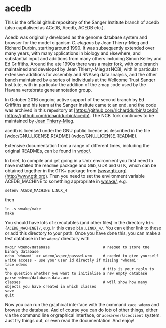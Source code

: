 # acedb

This is the official github repository of the Sanger Institute branch of
acedb (also capitalised as ACeDB, Acedb, ACEDB etc.).

Acedb was originally
developed as the genome database system and browser for the model organism *C. elegans* by Jean Thierry-Mieg and Richard Durbin, starting around 1990.  It was subsequently extended over many years, with many applications in biology and elsewhere, and
substantial input and additions from many others including Simon Kelley and Ed Griffiths.  Around the late 1990s there was a major fork, with one branch maintained and developed by Jean
Thierry-Mieg at NCBI, with in particular extensive additions for assembly and
 RNAseq data analysis, and the other banch maintained by a series
of individuals at the Wellcome Trust Sanger Institute, with in
particular the addition of the zmap code used by the Havana vertebrate
gene annotation group.  

In October 2016 ongoing active support of the second branch by Ed
Griffiths and his team at the Sanger Insitute came to an end, and the 
code was archived in this repository at
[https://github.com/richarddurbin/acedb](https://github.com/richarddurbin/acedb).  The NCBI fork continues to be maintained by [Jean Thierry-Mieg](mailto:mieg@ncbi.nlm.nih.gov). 

acedb is licensed under the GNU public licence as described in the file
[wdoc/GNU_LICENSE.README] (wdoc/GNU_LICENSE.README).

Extensive documentation from a range of different times, including the original READMEs, can be found in [wdoc/](wdoc/).

In brief, to compile and get going in a Unix environment you first need to have installed the readline package and Glib, GDK and GTK, which can be obtained together in the GTK+ package from  [www.gtk.org](http://www.gtk.org).  Then you need to set the environment variable ACEDB_MACHINE to something appropriate in [wmake/](wmake/), e.g.
```
setenv ACEDB_MACHINE LINUX_4
```
then
```
ln -s wmake/make
make
```
You should have lots of executables (and other files) in the directory `bin.{ACEDB_MACHINE}/`, e.g. in this case `bin.LINUX_4/`. You can either link to these or add this directory to your path.  Once you have done this, you can make a test database in the `wdemo/` directory with
```
mkdir wdemo/database                        # needed to store the binary database
echo `whoami` >> wdemo/wspec/passwd.wrm     # needed to give yourself write access - use your user id directly if missing 'whoami' 
tace wdemo
y                                           # this is your reply to the question whether you want to initialise a new empty database
parse wdemo/database.data.ace
classes                                     # will show how many objects you have created in which classes
save
quit
```
Now you can run the graphical interface with the command `xace wdemo` and browse the database. And of course you can do lots of other things, either via the command line or graphical interface, or `aceserver`/`aceclient` system.  Just try things out, or even read the documentation.  And enjoy!







